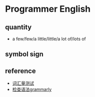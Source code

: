 # Programmer English

## quantity
- a few/few/a little/little/a lot of/lots of
## symbol sign


## reference
- [词汇量测试](https://preply.com/en/learn/english/test-your-vocab)
- [检查语法grammarly](https://app.grammarly.com/)